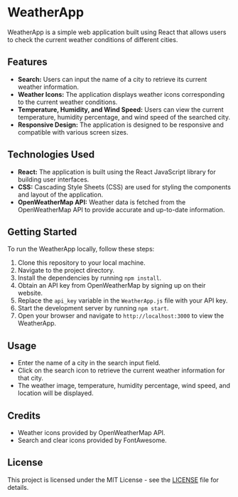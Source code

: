 # WeatherApp

WeatherApp is a simple web application built using React that allows users to check the current weather conditions of different cities.

## Features

- **Search:** Users can input the name of a city to retrieve its current weather information.
- **Weather Icons:** The application displays weather icons corresponding to the current weather conditions.
- **Temperature, Humidity, and Wind Speed:** Users can view the current temperature, humidity percentage, and wind speed of the searched city.
- **Responsive Design:** The application is designed to be responsive and compatible with various screen sizes.

## Technologies Used

- **React:** The application is built using the React JavaScript library for building user interfaces.
- **CSS:** Cascading Style Sheets (CSS) are used for styling the components and layout of the application.
- **OpenWeatherMap API:** Weather data is fetched from the OpenWeatherMap API to provide accurate and up-to-date information.

## Getting Started

To run the WeatherApp locally, follow these steps:

1. Clone this repository to your local machine.
2. Navigate to the project directory.
3. Install the dependencies by running `npm install`.
4. Obtain an API key from OpenWeatherMap by signing up on their website.
5. Replace the `api_key` variable in the `WeatherApp.js` file with your API key.
6. Start the development server by running `npm start`.
7. Open your browser and navigate to `http://localhost:3000` to view the WeatherApp.

## Usage

- Enter the name of a city in the search input field.
- Click on the search icon to retrieve the current weather information for that city.
- The weather image, temperature, humidity percentage, wind speed, and location will be displayed.

## Credits

- Weather icons provided by OpenWeatherMap API.
- Search and clear icons provided by FontAwesome.

## License

This project is licensed under the MIT License - see the [LICENSE](LICENSE) file for details.

